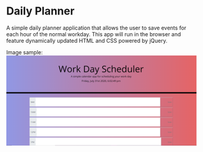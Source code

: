 # Daily Planner
A simple daily planner application that allows the user to save events for each hour of the normal workday. 
This app will run in the browser and feature dynamically updated HTML and CSS powered by jQuery.

Image sample: <img src="images\screenshot.PNG">
